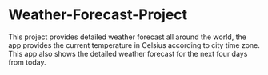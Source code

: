 # Weather-Forecast-Project
This project provides detailed weather forecast all around the world, the app provides the current temperature in Celsius according to city time zone. This app also shows the detailed weather forecast for the next four days from  today.
